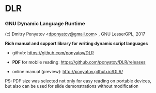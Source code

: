 # DLR
### GNU Dynamic Language Runtime

(c) Dmitry Ponyatov <<dponyatov@gmail.com>> , GNU LesserGPL, 2017

**Rich manual and support library for writing dynamic script languages**  

* github: https://github.com/ponyatov/DLR

* **PDF** for mobile reading: https://github.com/ponyatov/DLR/releases 

* online manual (preview): http://ponyatov.github.io/DLR/

PS: PDF size was selected not only for easy reading on portable devices,
but also can be used for slide demonstrations without modification
